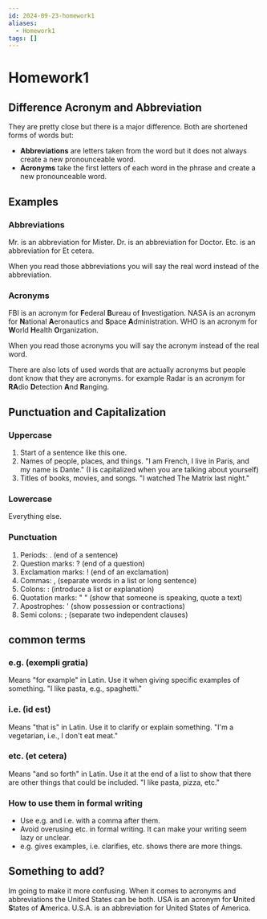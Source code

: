 ```yaml
---
id: 2024-09-23-homework1
aliases:
  - Homework1
tags: []
---
```


# Homework1

## Difference Acronym and Abbreviation

They are pretty close but there is a major difference.
Both are shortened forms of words but:

- **Abbreviations** are letters taken from the word but it does not always create a new pronounceable word.
- **Acronyms** take the first letters of each word in the phrase and create a new pronounceable word.

## Examples

### Abbreviations

Mr. is an abbreviation for Mister.
Dr. is an abbreviation for Doctor.
Etc. is an abbreviation for Et cetera.

When you read those abbreviations you will say the real word instead of the abbreviation.

### Acronyms

FBI is an acronym for **F**ederal **B**ureau of **I**nvestigation.
NASA is an acronym for **N**ational **A**eronautics and **S**pace **A**dministration.
WHO is an acronym for **W**orld **H**ealth **O**rganization.

When you read those acronyms you will say the acronym instead of the real word.

There are also lots of used words that are actually acronyms but people dont know that they are acronyms.
for example Radar is an acronym for **RA**dio **D**etection **A**nd **R**anging.

## Punctuation and Capitalization

### Uppercase

1. Start of a sentence like this one.
2. Names of people, places, and things. "I am French, I live in Paris, and my name is Dante." (I is capitalized when you are talking about yourself)
3. Titles of books, movies, and songs. "I watched The Matrix last night."

### Lowercase

Everything else.

### Punctuation

1. Periods: . (end of a sentence)
2. Question marks: ? (end of a question)
3. Exclamation marks: ! (end of an exclamation)
4. Commas: , (separate words in a list or long sentence)
5. Colons: : (introduce a list or explanation)
6. Quotation marks: " " (show that someone is speaking, quote a text)
7. Apostrophes: ' (show possession or contractions)
8. Semi colons: ; (separate two independent clauses)

## common terms

### e.g. (exempli gratia)

Means "for example" in Latin.
Use it when giving specific examples of something.
"I like pasta, e.g., spaghetti."

### i.e. (id est)

Means "that is" in Latin.
Use it to clarify or explain something.
"I'm a vegetarian, i.e., I don't eat meat."

### etc. (et cetera)

Means "and so forth" in Latin.
Use it at the end of a list to show that there are other things that could be included.
"I like pasta, pizza, etc."

### How to use them in formal writing

- Use e.g. and i.e. with a comma after them.
- Avoid overusing etc. in formal writing. It can make your writing seem lazy or unclear.
- e.g. gives examples, i.e. clarifies, etc. shows there are more things.

## Something to add?

Im going to make it more confusing.
When it comes to acronyms and abbreviations the United States can be both.
USA is an acronym for **U**nited **S**tates of **A**merica.
U.S.A. is an abbreviation for United States of America.
